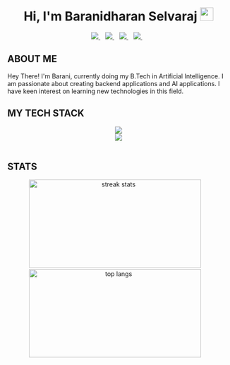 <h1 align="center">Hi, I'm Baranidharan Selvaraj <img src="https://user-images.githubusercontent.com/39955420/147578264-bae0526c-028a-49d2-8af8-d08bb4edbd2a.gif" height="30" width="30"></h1>
<div align="center">
  <a href="https://www.linkedin.com/in/baranidharan-selvaraj-59bb02293/">
    <img src="https://img.shields.io/badge/linkedin-%230077B5.svg?&style=solid&logo=linkedin&logoColor=white" />
  </a>&nbsp;&nbsp;

  <a href="https://www.instagram.com/im_barani14/">
    <img src="https://img.shields.io/badge/Instagram-E4405F?style=solid&logo=instagram&logoColor=white" />
  </a>&nbsp;&nbsp;

  <a href="https://twitter.com/im_barani14">
    <img src="https://img.shields.io/badge/Twitter/X-000000?style=solid&logo=x&logoColor=white" />
  </a>&nbsp;&nbsp;

  <a href="mailto:baranidharans2005@gmail.com">
    <img src="https://img.shields.io/badge/Mail-EA4335?style=solid&logo=gmail&logoColor=white" />
  </a>&nbsp;&nbsp;
</div>

<h2>ABOUT ME</h2>
Hey There! I'm Barani, currently doing my B.Tech in Artificial Intelligence. I am passionate about creating backend applications and AI applications. I have keen interest on learning new technologies in this field.
<br/>

<h2>MY TECH STACK</h2>
<div align="center">
    <img src="https://skillicons.dev/icons?i=python,c,cpp,java,html,css,js,flutter,tensorflow,opencv" /><br>
    <img src="https://skillicons.dev/icons?i=docker,git,firebase,mongodb,flask,mysql,ubuntu" /><br>
</div>
<br/>

<h2>STATS</h2> 
<div align="center">
  <img width=390 height=200 src="https://github-readme-streak-stats-salesp07.vercel.app/?user=thespectacular314&count_private=true&theme=dark&border_radius=10" alt="streak stats"/>&nbsp;&nbsp&nbsp;&nbsp;
  <img width=390 height=200 src="https://github-readme-stats-salesp07.vercel.app/api/top-langs/?username=thespectacular314&hide=HTML&langs_count=8&layout=compact&theme=dark&border_radius=10&size_weight=0.5&count_weight=0.5&exclude_repo=github-readme-stats" alt="top langs" />&nbsp;&nbsp&nbsp;&nbsp;
</div>
